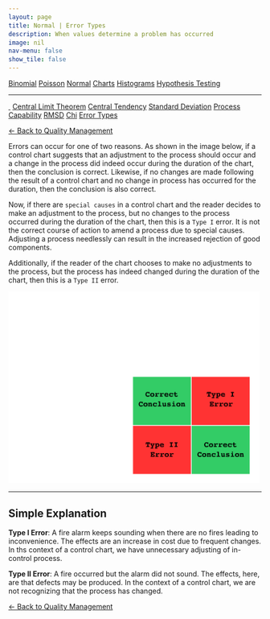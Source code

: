 ```yaml
---
layout: page
title: Normal | Error Types
description: When values determine a problem has occurred
image: nil
nav-menu: false
show_tile: false
---
```


<a href="../binomial.html" class="button small">Binomial</a>
<a href="../poisson.html" class="button small">Poisson</a>
<a href="./" class="button special small">Normal</a>
<a href="../charts" class="button small">Charts</a>
<a href="../histograms.html" class="button small">Histograms</a>
<a href="../hypothesis-testing.html" class="button small">Hypothesis Testing</a>

<hr />

<a href="./" style="border-bottom: none;"><i class="icon fa-home">&nbsp;</i></a>
<a href="central-limit-theorem.html" class="button small">Central Limit Theorem</a>
<a href="central-tendency.html" class="button small">Central Tendency</a>
<a href="standard-deviation.html" class="button small">Standard Deviation</a>
<a href="process-capability.html" class="button small">Process Capability</a>
<a href="rmsd.html" class="button small">RMSD</a>
<a href="chi.html" class="button small">Chi</a>
<a href="error-types.html" class="button special small">Error Types</a>

<a href="/quality-management">&#x2190; Back to Quality Management</a>

Errors can occur for one of two reasons.  As shown in the image below, if a control chart suggests that an adjustment to the process should occur and a change in the process did indeed occur during the duration of the chart, then the conclusion is correct.  Likewise, if no changes are made following the result of a control chart and no change in process has occurred for the duration, then the conclusion is also correct.

Now, if there are <code>special causes</code> in a control chart and the reader decides to make an adjustment to the process, but no changes to the process occurred during the duration of the chart, then this is a <code>Type I</code> error.  It is not the correct course of action to amend a process due to special causes.  Adjusting a process needlessly can result in the increased rejection of good components.

Additionally, if the reader of the chart chooses to make no adjustments to the process, but the process has indeed changed during the duration of the chart, then this is a <code>Type II</code> error.

<img src="/assets/images/errors.png" width="500" />

----

## Simple Explanation

<b>Type I Error</b>: A fire alarm keeps sounding when there are no fires leading to inconvenience.  The effects are an increase in cost due to frequent changes.  In ths context of a control chart, we have unnecessary adjusting of in-control process.

<b>Type II Error</b>: A fire occurred but the alarm did not sound.  The effects, here, are that defects may be produced.  In the context of a control chart, we are not recognizing that the process has changed.

<a href="/quality-management">&#x2190; Back to Quality Management</a>

